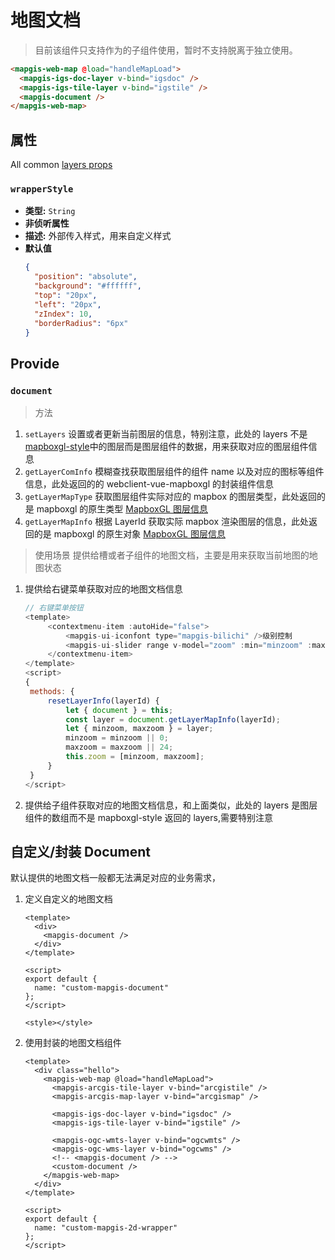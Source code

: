 # 地图文档

> 目前该组件只支持作为<mapgis-web-map />的子组件使用，暂时不支持脱离于<mapgis-web-map />独立使用。

```html
<mapgis-web-map @load="handleMapLoad">
  <mapgis-igs-doc-layer v-bind="igsdoc" />
  <mapgis-igs-tile-layer v-bind="igstile" />
  <mapgis-document />
</mapgis-web-map>
```

## 属性

All common [layers props](/zh/api/Layers/README.md#props)

### `wrapperStyle`

- **类型:** `String`
- **非侦听属性**
- **描述:** 外部传入样式，用来自定义样式
- **默认值**
  ```json
  {
    "position": "absolute",
    "background": "#ffffff",
    "top": "20px",
    "left": "20px",
    "zIndex": 10,
    "borderRadius": "6px"
  }
  ```

## Provide

### `document`

> 方法

1. `setLayers` 设置或者更新当前图层的信息，特别注意，此处的 layers 不是[mapboxgl-style](https://docs.mapbox.com/mapbox-gl-js/style-spec/layers/)中的图层而是图层组件的数据，用来获取对应的图层组件信息
2. `getLayerComInfo` 模糊查找获取图层组件的组件 name 以及对应的图标等组件信息，此处返回的的 webclient-vue-mapboxgl 的封装组件信息
3. `getLayerMapType` 获取图层组件实际对应的 mapbox 的图层类型，此处返回的是 mapboxgl 的原生类型 [MapboxGL 图层信息](https://docs.mapbox.com/mapbox-gl-js/style-spec/layers/)
4. `getLayerMapInfo` 根据 LayerId 获取实际 mapbox 渲染图层的信息，此处返回的是 mapboxgl 的原生对象 [MapboxGL 图层信息](https://docs.mapbox.com/mapbox-gl-js/style-spec/layers/)

> 使用场景
> 提供给槽或者子组件的地图文档，主要是用来获取当前地图的地图状态

1. 提供给右键菜单获取对应的地图文档信息
   ```js
   // 右键菜单按钮
   <template>
        <contextmenu-item :autoHide="false">
            <mapgis-ui-iconfont type="mapgis-bilichi" />级别控制
            <mapgis-ui-slider range v-model="zoom" :min="minzoom" :max="maxzoom" />
        </contextmenu-item>
   </template>
   <script>
   {
    methods: {
        resetLayerInfo(layerId) {
            let { document } = this;
            const layer = document.getLayerMapInfo(layerId);
            let { minzoom, maxzoom } = layer;
            minzoom = minzoom || 0;
            maxzoom = maxzoom || 24;
            this.zoom = [minzoom, maxzoom];
        }
    }
   </script>
   ```
2. 提供给子组件获取对应的地图文档信息，和上面类似，此处的 layers 是图层组件的数组而不是 mapboxgl-style 返回的 layers,需要特别注意

## 自定义/封装 Document

默认提供的地图文档一般都无法满足对应的业务需求，

1. 定义自定义的地图文档

   ```vue
   <template>
     <div>
       <mapgis-document />
     </div>
   </template>

   <script>
   export default {
     name: "custom-mapgis-document"
   };
   </script>

   <style></style>
   ```

2. 使用封装的地图文档组件

   ```vue
   <template>
     <div class="hello">
       <mapgis-web-map @load="handleMapLoad">
         <mapgis-arcgis-tile-layer v-bind="arcgistile" />
         <mapgis-arcgis-map-layer v-bind="arcgismap" />

         <mapgis-igs-doc-layer v-bind="igsdoc" />
         <mapgis-igs-tile-layer v-bind="igstile" />

         <mapgis-ogc-wmts-layer v-bind="ogcwmts" />
         <mapgis-ogc-wms-layer v-bind="ogcwms" />
         <!-- <mapgis-document /> -->
         <custom-document />
       </mapgis-web-map>
     </div>
   </template>

   <script>
   export default {
     name: "custom-mapgis-2d-wrapper"
   };
   </script>
   ```

